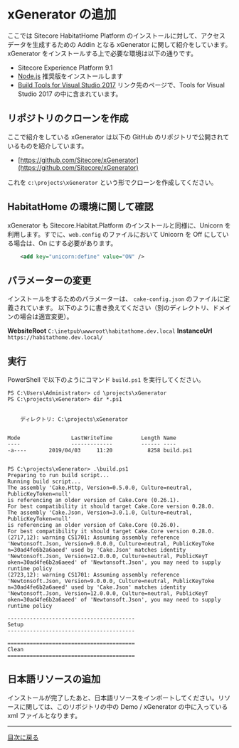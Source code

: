 # xGenerator の追加

ここでは Sitecore HabitatHome Platform のインストールに対して、アクセスデータを生成するための Addin となる xGenerator に関して紹介をしています。xGenerator をインストールする上で必要な環境は以下の通りです。

* Sitecore Experience Platform 9.1
* [Node.js](https://nodejs.org/ja/) 推奨版をインストールします
* [Build Tools for Visual Studio 2017](https://visualstudio.microsoft.com/ja/downloads/) リンク先のページで、Tools for Visual Studio 2017 の中に含まれています。

## リポジトリのクローンを作成

ここで紹介をしている xGenerator は以下の GitHub のリポジトリで公開されているものを紹介しています。

* [https://github.com/Sitecore/xGenerator](https://github.com/Sitecore/xGenerator)

これを `c:\projects\xGenerator` という形でクローンを作成してください。

## HabitatHome の環境に関して確認

xGenerator も Sitecore.Habitat.Platform のインストールと同様に、Unicorn を利用します。すでに、`web.config` のファイルにおいて Unicorn を Off にしている場合は、On にする必要があります。

```XML
    <add key="unicorn:define" value="ON" />
```

## パラメーターの変更

インストールをするためのパラメーターは、 `cake-config.json` のファイルに定義されています。
以下のように書き換えてください（別のディレクトリ、ドメインの場合は適宜変更）。

**WebsiteRoot**        `C:\inetpub\wwwroot\habitathome.dev.local`
**InstanceUrl**	    `https://habitathome.dev.local/`

## 実行

PowerShell で以下のようにコマンド `build.ps1` を実行してください。

```
PS C:\Users\Administrator> cd \projects\xGenerator
PS C:\projects\xGenerator> dir *.ps1


    ディレクトリ: C:\projects\xGenerator


Mode                LastWriteTime         Length Name
----                -------------         ------ ----
-a----       2019/04/03     11:20           8258 build.ps1


PS C:\projects\xGenerator> .\build.ps1
Preparing to run build script...
Running build script...
The assembly 'Cake.Http, Version=0.5.0.0, Culture=neutral, PublicKeyToken=null'
is referencing an older version of Cake.Core (0.26.1).
For best compatibility it should target Cake.Core version 0.28.0.
The assembly 'Cake.Json, Version=3.0.1.0, Culture=neutral, PublicKeyToken=null'
is referencing an older version of Cake.Core (0.26.0).
For best compatibility it should target Cake.Core version 0.28.0.
(2717,12): warning CS1701: Assuming assembly reference 'Newtonsoft.Json, Version=9.0.0.0, Culture=neutral, PublicKeyToke
n=30ad4fe6b2a6aeed' used by 'Cake.Json' matches identity 'Newtonsoft.Json, Version=12.0.0.0, Culture=neutral, PublicKeyT
oken=30ad4fe6b2a6aeed' of 'Newtonsoft.Json', you may need to supply runtime policy
(2723,12): warning CS1701: Assuming assembly reference 'Newtonsoft.Json, Version=9.0.0.0, Culture=neutral, PublicKeyToke
n=30ad4fe6b2a6aeed' used by 'Cake.Json' matches identity 'Newtonsoft.Json, Version=12.0.0.0, Culture=neutral, PublicKeyT
oken=30ad4fe6b2a6aeed' of 'Newtonsoft.Json', you may need to supply runtime policy

----------------------------------------
Setup
----------------------------------------

========================================
Clean
========================================

```

## 日本語リソースの追加

インストールが完了したあと、日本語リソースをインポートしてください。リソースに関しては、このリポジトリの中の Demo / xGenerator の中に入っている xml ファイルとなります。


---
[目次に戻る](..\README.md)